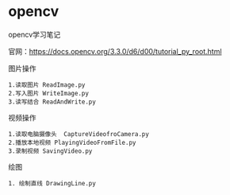 # opencv
opencv学习笔记

官网：https://docs.opencv.org/3.3.0/d6/d00/tutorial_py_root.html

图片操作 
    
    1.读取图片 ReadImage.py
    2.写入图片 WriteImage.py
    3.读写结合 ReadAndWrite.py

视频操作
    
    1.读取电脑摄像头  CaptureVideofroCamera.py
    2.播放本地视频 PlayingVideoFromFile.py
    3.录制视频 SavingVideo.py 

绘图 

    1. 绘制直线 DrawingLine.py


